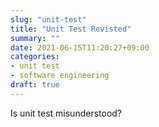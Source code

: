 ```yaml
---
slug: "unit-test"
title: "Unit Test Revisted"
summary: ""
date: 2021-06-15T11:20:27+09:00
categories:
- unit test
- software engineering
draft: true
---
```

Is unit test misunderstood?


